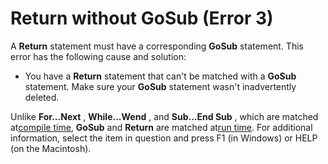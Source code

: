 
# Return without GoSub (Error 3)

A  **Return** statement must have a corresponding **GoSub** statement. This error has the following cause and solution:



- You have a  **Return** statement that can't be matched with a **GoSub** statement. Make sure your **GoSub** statement wasn't inadvertently deleted.
    

Unlike  **For...Next** , **While...Wend** , and **Sub...End Sub** , which are matched at[compile time](b8bdf64f-5920-1ae9-16d0-b26d09524a30.md),  **GoSub** and **Return** are matched at[run time](b8bdf64f-5920-1ae9-16d0-b26d09524a30.md).
For additional information, select the item in question and press F1 (in Windows) or HELP (on the Macintosh).
